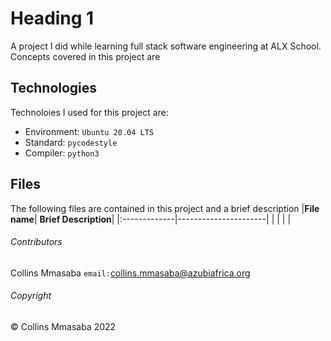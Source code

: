 # Heading 1
A project I did while learning full stack software engineering at ALX School. Concepts covered in this project are 

## Technologies
Technoloies I used for this project are:
- Environment: `Ubuntu 20.04 LTS`
- Standard: `pycodestyle`
- Compiler: `python3`

## Files
The following files are contained in this project and a brief description
|**File name**| **Brief Description**|
|:-------------|----------------------|
|
|
|
|

###### Contributors ######
Collins Mmasaba `email:`<collins.mmasaba@azubiafrica.org>

###### Copyright ######
© Collins Mmasaba 2022
